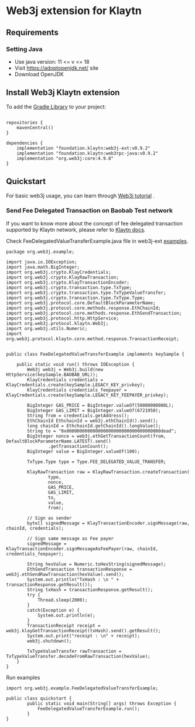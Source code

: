 # Web3j extension for Klaytn

## Requirements
### Setting Java
- Use java version: 11 <= v <= 18
- Visit https://adoptopenjdk.net/ site
- Download OpenJDK
 
## Install Web3j Klaytn extension

To add the [Gradle Library](https://docs.gradle.org/current/userguide/getting_started.html) to your project:
```shell

repositories { 
    mavenCentral() 
}

dependencies {
    implementation "foundation.klaytn:web3j-ext:v0.9.2"
    implementation "foundation.klaytn:web3rpc-java:v0.9.2"
    implementation "org.web3j:core:4.9.8"
}
````

## Quickstart
For basic web3j usage, you can learn through [Web3j tutorial](https://docs.web3j.io/4.10.0/quickstart/) .

### Send Fee Delegated Transaction on Baobab Test network
If you want to know more about the concept of fee delegated transaction supported by Klaytn network, please refer to [Klaytn docs](https://docs.klaytn.foundation/content/klaytn/design/transactions).

Check FeeDelegatedValueTransferExample.java file in web3j-ext [examples](https://github.com/klaytn/web3klaytn/tree/dev/web3j-ext/web3j-ext/src/main/java/org/web3j/example).
```file
package org.web3j.example;

import java.io.IOException;
import java.math.BigInteger;
import org.web3j.crypto.KlayCredentials;
import org.web3j.crypto.KlayRawTransaction;
import org.web3j.crypto.KlayTransactionEncoder;
import org.web3j.crypto.transaction.type.TxType;
import org.web3j.crypto.transaction.type.TxTypeValueTransfer;
import org.web3j.crypto.transaction.type.TxType.Type;
import org.web3j.protocol.core.DefaultBlockParameterName;
import org.web3j.protocol.core.methods.response.EthChainId;
import org.web3j.protocol.core.methods.response.EthSendTransaction;
import org.web3j.protocol.http.HttpService;
import org.web3j.protocol.klaytn.Web3j;
import org.web3j.utils.Numeric;
import org.web3j.protocol.klaytn.core.method.response.TransactionReceipt;


public class FeeDelegatedValueTransferExample implements keySample {

    public static void run() throws IOException {
        Web3j web3j = Web3j.build(new HttpService(keySample.BAOBAB_URL));
        KlayCredentials credentials = KlayCredentials.create(keySample.LEGACY_KEY_privkey);
        KlayCredentials credentials_feepayer = KlayCredentials.create(keySample.LEGACY_KEY_FEEPAYER_privkey);

        BigInteger GAS_PRICE = BigInteger.valueOf(50000000000L);
        BigInteger GAS_LIMIT = BigInteger.valueOf(6721950);
        String from = credentials.getAddress();
        EthChainId EthchainId = web3j.ethChainId().send();
        long chainId = EthchainId.getChainId().longValue();
        String to = "0x000000000000000000000000000000000000dead";
        BigInteger nonce = web3j.ethGetTransactionCount(from, DefaultBlockParameterName.LATEST).send()
                .getTransactionCount();
        BigInteger value = BigInteger.valueOf(100);

        TxType.Type type = Type.FEE_DELEGATED_VALUE_TRANSFER;

        KlayRawTransaction raw = KlayRawTransaction.createTransaction(
                type,
                nonce,
                GAS_PRICE,
                GAS_LIMIT,
                to,
                value,
                from);

        // Sign as sender
        byte[] signedMessage = KlayTransactionEncoder.signMessage(raw, chainId, credentials);

        // Sign same message as Fee payer
        signedMessage = KlayTransactionEncoder.signMessageAsFeePayer(raw, chainId, credentials_feepayer);

        String hexValue = Numeric.toHexString(signedMessage);
        EthSendTransaction transactionResponse = web3j.ethSendRawTransaction(hexValue).send();
        System.out.println("TxHash : \n " + transactionResponse.getResult());
        String txHash = transactionResponse.getResult();
        try {
            Thread.sleep(2000);
        }
        catch(Exception e) {
            System.out.println(e);
        }
        TransactionReceipt receipt = web3j.klayGetTransactionReceipt(txHash).send().getResult();
        System.out.print("receipt : \n" + receipt);                
        web3j.shutdown();

        TxTypeValueTransfer rawTransaction = TxTypeValueTransfer.decodeFromRawTransaction(hexValue);
    }
}
````

Run examples

```file
import org.web3j.example.FeeDelegatedValueTransferExample;

public class quickstart {
        public static void main(String[] args) throws Exception {
        	FeeDelegatedValueTransferExample.run();
        }
}
````
